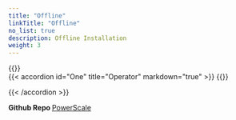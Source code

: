 ```yaml
---
title: "Offline"
linkTitle: "Offline"
no_list: true
description: Offline Installation
weight: 3
---
```


{{<include  file="content/v1/getting-started/installation/offline/dependencies.md" >}}
<br>
{{< accordion id="One" title="Operator" markdown="true" >}} 
{{<include  file="content/v1/getting-started/installation/offline/operator.md" suffix="1">}}

{{< /accordion >}}
<br> 

<strong>Github Repo </strong>[PowerScale](https://github.com/dell/csi-powerscale)